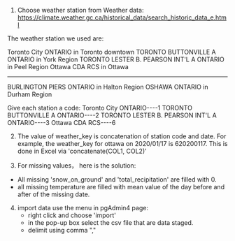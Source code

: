 1. Choose weather station from Weather data: https://climate.weather.gc.ca/historical_data/search_historic_data_e.html

The weather station we used are:

Toronto City ONTARIO                            in Toronto downtown
TORONTO BUTTONVILLE A ONTARIO                   in York Region
TORONTO LESTER B. PEARSON INT'L A ONTARIO       in Peel Region
Ottawa CDA RCS                                  in Ottawa
____________________________________
BURLINGTON PIERS ONTARIO                        in Halton Region
OSHAWA ONTARIO                                  in Durham Region

Give each station a code:
Toronto City ONTARIO----1
TORONTO BUTTONVILLE A ONTARIO----2
TORONTO LESTER B. PEARSON INT'L A ONTARIO----3
Ottawa CDA RCS----6

2. The value of weather_key is concatenation of station code and date. For example, the weather_key for ottawa on 2020/01/17 is 620200117.
This is done in Excel via 'concatenate(COL1, COL2)'

3. For missing values， here is the solution:
- All missing 'snow_on_ground' and 'total_recipitation' are filled with 0.
- all missing temperature are filled with mean value of the day before and after of the missing date.
 
4. import data use the menu in pgAdmin4 page: 
   - right click and choose 'import'
   - in the pop-up box select the csv file that are data staged.
   - delimit using comma ","
   


